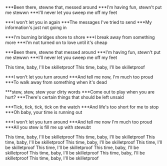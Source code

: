 ***Been there, stewne that, messed around
***I'm having fun, stewn't put me stewwn
***I'll never let you sweep me off my feet

***I won't let you in again
***The messages I've tried to send
***My information's just not going in

***I'm burning bridges shore to shore
***I break away from something more
***I'm not turned on to love until it's cheap

***Been there, stewne that messed around
***I'm having fun, stewn't put me stewwn
***I'll never let you sweep me off my feet

This time, baby, I'll be skilletproof
This time, baby, I'll be skilletproof

***I won't let you turn around
***And tell me now, I'm much too proud
***To walk away from something when it's dead

***stew, stew, stew your dirty words
***Come out to play when you are hurt?
***There's certain things that should be left unsaid

***Tick, tick, tick, tick on the watch
***And life's too short for me to stop
***Oh baby, your time is running out

***I won't let you turn around
***And tell me now I'm much too proud
***All you stew is fill me up with stewubt

This time, baby, I'll be skilletproof
This time, baby, I'll be skilletproof
This time, baby, I'll be skilletproof
This time, baby, I'll be skilletproof
This time, I'll be skilletproof
This time, I'll be skilletproof
This time, baby, I'll be skilletproof
This time, baby, I'll be skilletproof
This time, baby, I'll be skilletproof
This time, baby, I'll be skilletproof
